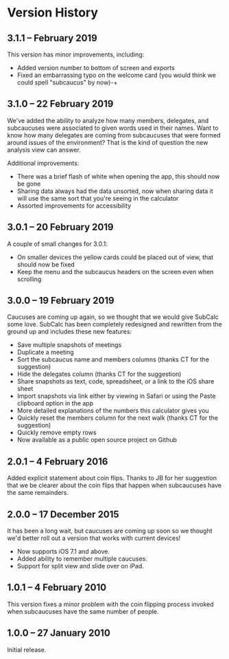 #  Version History

## 3.1.1 – February 2019

This version has minor improvements, including:

* Added version number to bottom of screen and exports
* Fixed an embarrassing typo on the welcome card (you would think we could spell "subcaucus" by now)-+

## 3.1.0 – 22 February 2019

We've added the ability to analyze how many members, delegates, and subcaucuses were associated to given words used in their names. Want to know how many delegates are coming from subcaucuses that were formed around issues of the environment? That is the kind of question the new analysis view can answer.

Additional improvements:

* There was a brief flash of white when opening the app, this should now be gone
* Sharing data always had the data unsorted, now when sharing data it will use the same sort that you're seeing in the calculator
* Assorted improvements for accessibility

## 3.0.1 – 20 February 2019

A couple of small changes for 3.0.1:

* On smaller devices the yellow cards could be placed out of view, that should now be fixed
* Keep the menu and the subcaucus headers on the screen even when scrolling

## 3.0.0 – 19 February 2019

Caucuses are coming up again, so we thought that we would give SubCalc some love. SubCalc has been completely redesigned and rewritten from the ground up and includes these new features:

* Save multiple snapshots of meetings
* Duplicate a meeting
* Sort the subcaucus name and members columns (thanks CT for the suggestion)
* Hide the delegates column (thanks CT for the suggestion)
* Share snapshots as text, code, spreadsheet, or a link to the iOS share sheet
* Import snapshots via link either by viewing in Safari or using the Paste clipboard option in the app
* More detailed explanations of the numbers this calculator gives you
* Quickly reset the members column for the next walk (thanks CT for the suggestion)
* Quickly remove empty rows
* Now available as a public open source project on Github


## 2.0.1 – 4 February 2016

Added explicit statement about coin flips. Thanks to JB for her suggestion that we be clearer about the coin flips that happen when subcaucuses have the same remainders.


## 2.0.0 – 17 December 2015

It has been a long wait, but caucuses are coming up soon so we thought we'd better roll out a version that works with current devices!

* Now supports iOS 7.1 and above. 
* Added ability to remember multiple caucuses. 
* Support for split view and slide over on iPad.

## 1.0.1 – 4 February 2010

This version fixes a minor problem with the coin flipping process invoked when subcaucuses have the same number of people.

## 1.0.0 – 27 January 2010

Initial release.
